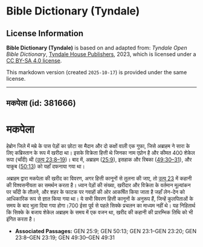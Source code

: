 # Bible Dictionary (Tyndale)

## License Information

**Bible Dictionary (Tyndale)** is based on and adapted from: _Tyndale Open Bible Dictionary_, [Tyndale House Publishers](https://tyndaleopenresources.com/), 2023, which is licensed under a [CC BY-SA 4.0 license](https://creativecommons.org/licenses/by-sa/4.0/legalcode.en).

This markdown version (created `2025-10-17`) is provided under the same license.



--------------------------------

## मकपेला (id: 381666)

मकपेला
======

हेब्रोन जिले में मम्रे के पास पेड़ों का छोटा सा मैदान और दो कक्षों वाली एक गुफा, जिसे अब्राहम ने सारा के लिए कब्रिस्तान के रूप में खरीदा था। इसके विक्रेता हित्ती थे जिनका नाम एप्रोन है और कीमत 400 शेकेल रूपा (चाँदी) थी ([उत्प 23:8–19](https://ref.ly/Gen23:8-Gen23:19))। बाद में, अब्राहम ([25:9](https://ref.ly/Gen25:9)), इसहाक और रिबका ([49:30–31](https://ref.ly/Gen49:30-Gen49:31)), और याकूब ([50:13](https://ref.ly/Gen50:13)) को यहाँ दफनाया गया था।

अब्राहम द्वारा मकपेला की खरीद का विवरण, अगर हित्ती कानूनों से तुलना की जाए, तो [उत्प 23](https://ref.ly/Gen23:1-Gen23:20) में कहानी की विश्वसनीयता का समर्थन करता है। ध्यान पेड़ों की संख्या, खरीदार और विक्रेता के वर्तमान मूल्यांकन पर चाँदी के तौलने, और शहर के फाटक पर गवाहों की ओर आकर्षित किया जाता है जहाँ लेन\-देन को आधिकारिक रूप से ज्ञात किया गया था। ये सभी विवरण हित्ती कानूनों के अनुरूप हैं, जिन्हें कुलपिताओं के समय के बाद भुला दिया गया होगा।700 ईसा पूर्व से पहले सिक्के प्रचलन का माध्यम नहीं थे। यह निहितार्थ कि सिक्के के बजाय शेकेल अब्राहम के समय में एक वजन था, खरीद की कहानी की प्रारम्भिक तिथि को भी इंगित करता है।

* **Associated Passages:** GEN 25:9; GEN 50:13; GEN 23:1–GEN 23:20; GEN 23:8–GEN 23:19; GEN 49:30–GEN 49:31

